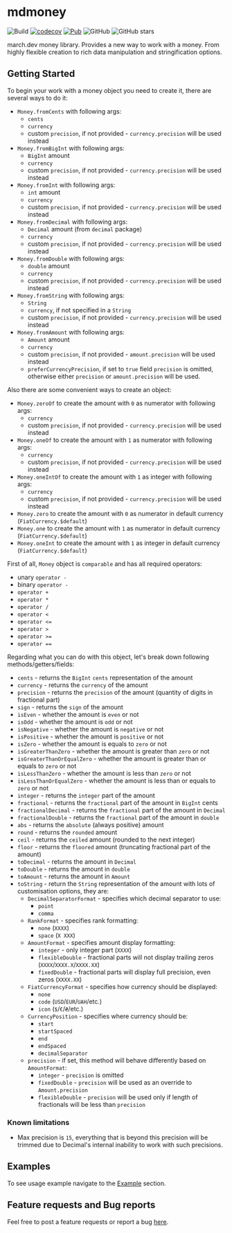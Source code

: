 # mdmoney

![Build](https://github.com/marchdev-tk/mdmoney/workflows/build/badge.svg)
[![codecov](https://codecov.io/gh/marchdev-tk/mdmoney/branch/master/graph/badge.svg)](https://codecov.io/gh/marchdev-tk/mdmoney)
[![Pub](https://img.shields.io/pub/v/mdmoney.svg)](https://pub.dartlang.org/packages/mdmoney)
![GitHub](https://img.shields.io/github/license/marchdev-tk/mdmoney)
![GitHub stars](https://img.shields.io/github/stars/marchdev-tk/mdmoney?style=social)

march.dev money library. Provides a new way to work with a money. From highly flexible creation to rich data manipulation and stringification options.

## Getting Started

To begin your work with a money object you need to create it, there are several ways to do it:

  * `Money.fromCents` with following args:
    * `cents`
    * `currency`
    * custom `precision`, if not provided - `currency.precision` will be used instead
  * `Money.fromBigInt` with following args:
    * `BigInt` amount
    * `currency`
    * custom `precision`, if not provided - `currency.precision` will be used instead
  * `Money.fromInt` with following args:
    * `int` amount
    * `currency`
    * custom `precision`, if not provided - `currency.precision` will be used instead
  * `Money.fromDecimal` with following args:
    * `Decimal` amount (from `decimal` package)
    * `currency`
    * custom `precision`, if not provided - `currency.precision` will be used instead
  * `Money.fromDouble` with following args:
    * `double` amount
    * `currency`
    * custom `precision`, if not provided - `currency.precision` will be used instead
  * `Money.fromString` with following args:
    * `String`
    * `currency`, if not specified in a `String`
    * custom `precision`, if not provided - `currency.precision` will be used instead
  * `Money.fromAmount` with following args:
    * `Amount` amount
    * `currency`
    * custom `precision`, if not provided - `amount.precision` will be used instead
    * `preferCurrencyPrecision`, if set to `true` field `precision` is omitted, otherwise either `precision` or `amount.precision` will be used.

Also there are some convenient ways to create an object:

  * `Money.zeroOf` to create the amount with `0` as numerator with following args:
    * `currency`
    * custom `precision`, if not provided - `currency.precision` will be used instead
  * `Money.oneOf` to create the amount with `1` as numerator with following args:
    * `currency`
    * custom `precision`, if not provided - `currency.precision` will be used instead
  * `Money.oneIntOf` to create the amount with `1` as integer with following args:
    * `currency`
    * custom `precision`, if not provided - `currency.precision` will be used instead
  * `Money.zero` to create the amount with `0` as numerator in default currency (`FiatCurrency.$default`)
  * `Money.one` to create the amount with `1` as numerator in default currency (`FiatCurrency.$default`)
  * `Money.oneInt` to create the amount with `1` as integer in default currency (`FiatCurrency.$default`)

First of all, `Money` object is `comparable` and has all required operators:
  * unary `operator -`
  * binary `operator -`
  * `operator +`
  * `operator *`
  * `operator /`
  * `operator <`
  * `operator <=`
  * `operator >`
  * `operator >=`
  * `operator ==`

Regarding what you can do with this object, let's break down following methods/getters/fields:
  
  * `cents` - returns the `BigInt` `cents` representation of the amount 
  * `currency` - returns the `currency` of the amount
  * `precision` - returns the `precision` of the amount (quantity of digits in fractional part)
  * `sign` - returns the `sign` of the amount
  * `isEven` - whether the amount is `even` or not
  * `isOdd` - whether the amount is `odd` or not
  * `isNegative` - whether the amount is `negative` or not
  * `isPositive` - whether the amount is `positive` or not
  * `isZero` - whether the amount is equals to `zero` or not
  * `isGreaterThanZero` - whether the amount is greater than `zero` or not
  * `isGreaterThanOrEqualZero` - whether the amount is greater than or equals to `zero` or not
  * `isLessThanZero` - whether the amount is less than `zero` or not
  * `isLessThanOrEqualZero` - whether the amount is less than or equals to `zero` or not
  * `integer` - returns the `integer` part of the amount
  * `fractional` - returns the `fractional` part of the amount in `BigInt` cents
  * `fractionalDecimal` - returns the `fractional` part of the amount in `Decimal`
  * `fractionalDouble` - returns the `fractional` part of the amount in `double`
  * `abs` - returns the `absolute` (always positive) amount
  * `round` - returns the `rounded` amount
  * `ceil` - returns the `ceiled` amount (rounded to the next integer)
  * `floor` - returns the `floored` amount (truncating fractional part of the amount)
  * `toDecimal` - returns the amount in `Decimal`
  * `toDouble` - returns the amount in `double`
  * `toAmount` - returns the amount in `Amount`
  * `toString` - return the `String` representation of the amount with lots of customisation options, they are:
    * `DecimalSeparatorFormat` - specifies which decimal separator to use:
      * `point`
      * `comma` 
    * `RankFormat` - specifies rank formatting:
      * `none` (`XXXX`)
      * `space` (`X XXX`)
    * `AmountFormat` - specifies amount display formatting:
      * `integer` - only integer part (`XXXX`)
      * `flexibleDouble` - fractional parts will not display trailing zeros (`XXXX`/`XXXX.X`/`XXXX.XX`)
      * `fixedDouble` - fractional parts will display full precision, even zeros (`XXXX.XX`)
    * `FiatCurrencyFormat` - specifies how currency should be displayed:
      * `none`
      * `code` (`USD`/`EUR`/`UAH`/etc.)
      * `icon` (`$`/`€`/`₴`/etc.)
    * `CurrencyPosition` - specifies where currency should be:
      * `start`
      * `startSpaced`
      * `end`
      * `endSpaced`
      * `decimalSeparator`
    * `precision` - if set, this method will behave differently based on `AmountFormat`:
      * `integer` - `precision` is omitted
      * `fixedDouble` - `precision` will be used as an override to `Amount.precision`
      * `flexibleDouble` - `precision` will be used only if length of fractionals will be less than `precision`

### Known limitations

  * Max precision is `15`, everything that is beyond this precision will be trimmed due to Decimal's internal inability to work with such precisions.

## Examples

To see usage example navigate to the [Example](example/README.md) section.

## Feature requests and Bug reports

Feel free to post a feature requests or report a bug [here](https://github.com/marchdev-tk/mdmoney/issues).
